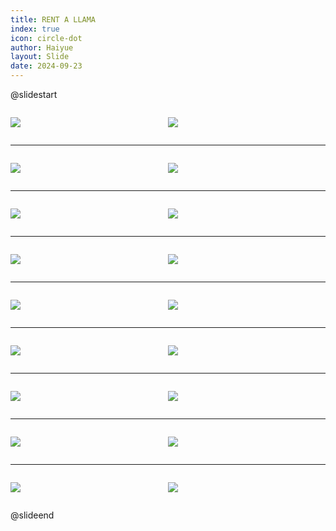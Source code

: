 ```yaml
---
title: RENT A LLAMA
index: true
icon: circle-dot
author: Haiyue
layout: Slide
date: 2024-09-23
---
```

 
@slidestart

<div style="display:flex">
<div style="flex:1">

![](https://raw.githubusercontent.com/yclord/reading/refs/heads/master/english/Level-M/RENT%20A%20LLAMA/001.webp)
</div>
<div style="flex:1">

![](https://raw.githubusercontent.com/yclord/reading/refs/heads/master/english/Level-M/RENT%20A%20LLAMA/002.webp)
</div>
</div>

---

<div style="display:flex">
<div style="flex:1">

![](https://raw.githubusercontent.com/yclord/reading/refs/heads/master/english/Level-M/RENT%20A%20LLAMA/003.webp)
</div>
<div style="flex:1">

![](https://raw.githubusercontent.com/yclord/reading/refs/heads/master/english/Level-M/RENT%20A%20LLAMA/004.webp)
</div>
</div>

---

<div style="display:flex">
<div style="flex:1">

![](https://raw.githubusercontent.com/yclord/reading/refs/heads/master/english/Level-M/RENT%20A%20LLAMA/005.webp)
</div>
<div style="flex:1">

![](https://raw.githubusercontent.com/yclord/reading/refs/heads/master/english/Level-M/RENT%20A%20LLAMA/006.webp)
</div>
</div>

---

<div style="display:flex">
<div style="flex:1">

![](https://raw.githubusercontent.com/yclord/reading/refs/heads/master/english/Level-M/RENT%20A%20LLAMA/007.webp)
</div>
<div style="flex:1">

![](https://raw.githubusercontent.com/yclord/reading/refs/heads/master/english/Level-M/RENT%20A%20LLAMA/008.webp)
</div>
</div>

---

<div style="display:flex">
<div style="flex:1">

![](https://raw.githubusercontent.com/yclord/reading/refs/heads/master/english/Level-M/RENT%20A%20LLAMA/009.webp)
</div>
<div style="flex:1">

![](https://raw.githubusercontent.com/yclord/reading/refs/heads/master/english/Level-M/RENT%20A%20LLAMA/010.webp)
</div>
</div>

---

<div style="display:flex">
<div style="flex:1">

![](https://raw.githubusercontent.com/yclord/reading/refs/heads/master/english/Level-M/RENT%20A%20LLAMA/011.webp)
</div>
<div style="flex:1">

![](https://raw.githubusercontent.com/yclord/reading/refs/heads/master/english/Level-M/RENT%20A%20LLAMA/012.webp)
</div>
</div>

---

<div style="display:flex">
<div style="flex:1">

![](https://raw.githubusercontent.com/yclord/reading/refs/heads/master/english/Level-M/RENT%20A%20LLAMA/013.webp)
</div>
<div style="flex:1">

![](https://raw.githubusercontent.com/yclord/reading/refs/heads/master/english/Level-M/RENT%20A%20LLAMA/014.webp)
</div>
</div>

---

<div style="display:flex">
<div style="flex:1">

![](https://raw.githubusercontent.com/yclord/reading/refs/heads/master/english/Level-M/RENT%20A%20LLAMA/015.webp)
</div>
<div style="flex:1">

![](https://raw.githubusercontent.com/yclord/reading/refs/heads/master/english/Level-M/RENT%20A%20LLAMA/016.webp)
</div>
</div>

---

<div style="display:flex">
<div style="flex:1">

![](https://raw.githubusercontent.com/yclord/reading/refs/heads/master/english/Level-M/RENT%20A%20LLAMA/017.webp)
</div>
<div style="flex:1">

![](https://raw.githubusercontent.com/yclord/reading/refs/heads/master/english/Level-M/RENT%20A%20LLAMA/018.webp)
</div>
</div>

@slideend